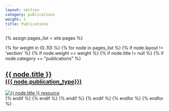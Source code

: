 ```yaml
---
layout: section
category: publications
weight: 1
title: Publications
---
```



{% assign pages_list = site.pages %}
<section class="row">
{% for weight in (0..10) %}
{% for node in pages_list %}
  {% if node.layout != 'section' %}
  {% if node.weight == weight %}
  {% if node.title != null %}
    {% if node.category == "publications" %}
  <article class="col-md-4 col-sm-6">
    <a class="section-list" href="{{ node.url }}">
      <h2>{{ node.title }}<br />
      <small>({{ node.publication_type}})</small></h2>
    <img src="{{ node.image }}" title="{{ node.title }} resource" class="img-responsive"></a>
  </article>
    {% endif %}
  {% endif %}
  {% endif %}
  {% endif %}
{% endfor %}
{% endfor %}
</section>